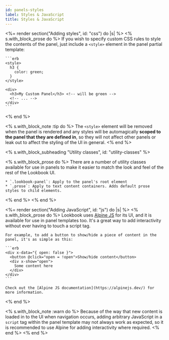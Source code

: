 ```yaml
---
id: panels-styles
label: Styles & JavaScript
title: Styles & JavaScript
---
```


<%= render section("Adding styles", id: "css") do |s| %>
  <% s.with_block_prose do %>
    If you wish to specify custom CSS rules to style the contents of the panel, just include a `<style>` element in the panel partial template:

    ```erb
    <style>
      h3 {
        color: green;
      }
    </style>

    <div>
      <h3>My Custom Panel</h3> <!-- will be green -->
      <!-- ... -->
    </div>
    ```
  <% end %>

  <% s.with_block_note :tip do %>
    The `<style>` element will be removed when the panel is rendered and any styles will be automagically **scoped to the panel that they are defined in**, so they will not affect other panels or leak out to affect the styling of the UI in general.
  <% end %>

  <% s.with_block_subheading "Utility classes", id: "utility-classes" %>

  <% s.with_block_prose do %>
    There are a number of utility classes available for use in panels to make it easier to match the look and feel of the rest of the Lookbook UI.

    * `.lookbook-panel`: Apply to the panel's root element
    * `.prose`: Apply to text content containers. Adds default prose styles to child elements.
  <% end %>
<% end %>


<%= render section("Adding JavaScript", id: "js") do |s| %>
  <% s.with_block_prose do %>
    Lookbook uses [Alpine JS](https://alpinejs.dev/) for its UI, and it is available for use in panel templates too. It's a great way to add interactivity without ever having to touch a script tag.

    For example, to add a button to show/hide a piece of content in the panel, it's as simple as this:

    ```erb
    <div x-data="{ open: false }">
      <button @click="open = !open">Show/hide content</button>
      <div x-show="open">
        Some content here
      </div>
    </div>
    ```

    Check out the [Alpine JS documentation](https://alpinejs.dev/) for more information.
  <% end %>

  <% s.with_block_note :warn do %>
    Because of the way that new content is loaded in to the UI when navigation occurs, adding arbitrary JavaScript in a `script` tag within
    the panel template may not always work as expected, so it is recommended to use Alpine for adding interactivity where required.
  <% end %>
<% end %>
